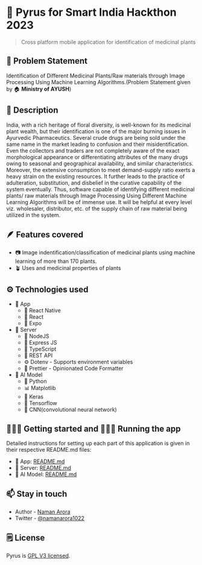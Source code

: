 # 🍎 Pyrus for Smart India Hackthon 2023

> Cross platform mobile application for identification of medicinal plants

## 🤔 Problem Statement

Identification of Different Medicinal Plants/Raw materials through Image Processing Using Machine Learning Algorithms.(Problem Statement given by 🏠 **Ministry of AYUSH**)

## 💭 Description

India, with a rich heritage of floral diversity, is well-known for its medicinal plant wealth, but their identification is one of the major burning issues in Ayurvedic Pharmaceutics. Several crude drugs are being sold under the same name in the market leading to confusion and their misidentification. Even the collectors and traders are not completely aware of the exact morphological appearance or differentiating attributes of the many drugs owing to seasonal and geographical availability, and similar characteristics. Moreover, the extensive consumption to meet demand-supply ratio exerts a heavy strain on the existing resources. It further leads to the practice of adulteration, substitution, and disbelief in the curative capability of the system eventually. Thus, software capable of identifying different medicinal plants/ raw materials through Image Processing Using Different Machine Learning Algorithms will be of immense use. It will be helpful at every level viz. wholesaler, distributor, etc. of the supply chain of raw material being utilized in the system.

## 🪶 Features covered

-   📷 Image indentification/classification of medicinal plants using machine learning of more than 170 plants.
-   🪴 Uses and medicinal properties of plants

## ⚙️ Technologies used

-   📱 App
    -   🔷 React Native
    -   🩵 React
    -   🎩 Expo
-   🪹 Server
    -   📌 NodeJS
    -   🚂 Express JS
    -   🎉 TypeScript
    -   🏡 REST API
    -   ⚙️ Dotenv - Supports environment variables
    -   🦋 Prettier - Opinionated Code Formatter
-   🤖 AI Model
    -   🐍 Python
    -   📊 Matplotlib
    -   🚩 Keras
    -   🍊 Tensorflow
    -   🌄 CNN(convolutional neural network)

## 🚶🏻‍♂️ Getting started and 🏃🏻‍♂️ Running the app

Detailed instructions for setting up each part of this application is given in their respective README.md files:

-   📱 App: [README.md](./app/README.md)
-   🪹 Server: [README.md](./server/README.md)
-   🤖 AI Model: [README.md](./python-model/README.md)

## 📫 Stay in touch

-   Author - [Naman Arora](https://namanarora.vercel.app)
-   Twitter - [@namanarora1022](https://twitter.com/namanarora1022)

## 🗒️ License

Pyrus is [GPL V3 licensed](LICENSE).

